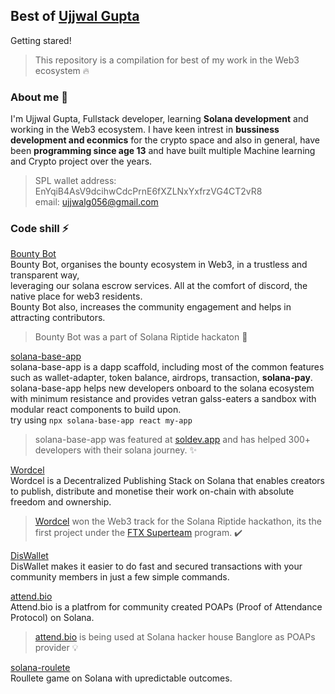 ## Best of [Ujjwal Gupta](https://twitter.com/ujjwalgupta49)<br/>
Getting stared! <br/>
> This repository is a compilation for best of my work in the Web3 ecosystem 🔥

### About me 🤙
I'm Ujjwal Gupta, Fullstack developer, learning **Solana development** and working in the Web3 ecosystem.
I have keen intrest in **bussiness development and econmics** for the crypto space and also in general,
have been **programming since age 13** and have built multiple Machine learning and Crypto project over the years.<br/>
>SPL wallet address: EnYqiB4AsV9dcihwCdcPrnE6fXZLNxYxfrzVG4CT2vR8<br/>
>email: ujjwalg056@gmail.com
    
### Code shill ⚡
[Bounty Bot](https://twitter.com/thebountybot)<br/>
Bounty Bot, organises the bounty ecosystem in Web3, in a trustless and transparent way,<br/>
leveraging our solana escrow services. All at the comfort of discord, the native place for web3 residents.<br/>
Bounty Bot also, increases the community engagement and helps in attracting contributors.<br/> 
> Bounty Bot was a part of Solana Riptide hackaton 🌊

[solana-base-app](https://github.com/UjjwalGupta49/solana-base-app)<br/>
solana-base-app is a dapp scaffold, including most of the common features<br/> 
such as wallet-adapter, token balance, airdrops, transaction, **solana-pay**.<br/>
solana-base-app helps new developers onboard to the solana ecosystem with minimum resistance and provides vetran galss-eaters a sandbox with modular react components to build upon.<br/> 
try using `npx solana-base-app react my-app`
> solana-base-app was featured at [soldev.app](https://soldev.app/library/scaffolds) and has helped 300+ developers with their solana journey. ✨

[Wordcel](https://www.wordcel.club/)<br/>
Wordcel is a Decentralized Publishing Stack on Solana that enables creators to publish, distribute and monetise their work on-chain with absolute freedom and ownership.<br/>
> [Wordcel](https://www.wordcel.club/) won the Web3 track for the Solana Riptide hackathon, its the first project under the [FTX Superteam](https://www.ftxsuperteam.com/) program. ✔️

[DisWallet](https://diswallet.app/)<br/>
DisWallet makes it easier to do fast and secured transactions with your community members in just a few simple commands.

[attend.bio](https://attend.bio/)<br/>
Attend.bio is a platfrom for community created POAPs (Proof of Attendance Protocol) on Solana.<br/>
> [attend.bio](https://attend.bio/) is being used at Solana hacker house Banglore as POAPs provider 💡

[solana-roulete](https://github.com/UjjwalGupta49/solana-roulete)<br/>
Roullete game on Solana with upredictable outcomes.




    
  
